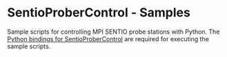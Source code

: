 # SentioProberControl - Samples
 Sample scripts for controlling MPI SENTIO probe stations with Python. 
 The [Python bindings for SentioProberControl](https://github.com/SentioProberDev/SentioProberControl) are required for executing the sample scripts.
 
 
